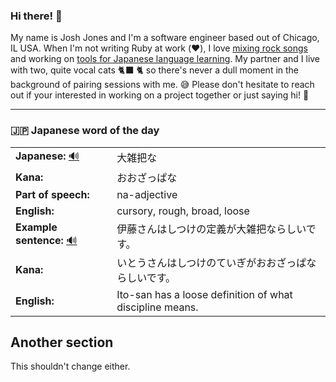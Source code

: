 ### Hi there! 👋

My name is Josh Jones and I'm a software engineer based out of Chicago, IL USA. When I'm not writing Ruby at work (❤️), I love [mixing rock songs](https://www.musiclikeyoumeanit.com/) and working on [tools for Japanese language learning](https://github.com/stars/jhunschejones/lists/japanese-language-learning). My partner and I live with two, quite vocal cats 🐈‍⬛ 🐈  so there's never a dull moment in the background of pairing sessions with me. 😅 Please don't hesitate to reach out if your interested in working on a project together or just saying hi! 👋

---

### 🇯🇵 Japanese word of the day

<!-- START WORD OF THE DAY -->
<table>
  <tr><td><strong>Japanese:</strong> <a href="https://wotd.transparent.com/japanese/2021/words/JPNjp_00079.mp3">🔊</a></td><td>大雑把な</td></tr>
  <tr><td><strong>Kana:</strong></td><td>おおざっぱな</td></tr>
  <tr><td><strong>Part of speech:</strong></td><td>na-adjective</td></tr>
  <tr><td><strong>English:</strong></td><td>cursory, rough, broad, loose</td></tr>
  <tr><td><strong>Example sentence:</strong> <a href="https://wotd.transparent.com/japanese/2021/sentences/JPNjp_00445.mp3">🔊</a></td><td>伊藤さんはしつけの定義が大雑把ならしいです。</td></tr>
  <tr><td><strong>Kana:</strong></td><td>いとうさんはしつけのていぎがおおざっぱならしいです。</td></tr>
  <tr><td><strong>English:</strong></td><td>Ito-san has a loose definition of what discipline means.</td></tr>
</table>
<!-- END WORD OF THE DAY -->

## Another section
This shouldn't change either.
